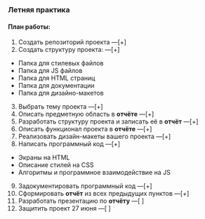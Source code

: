 ### Летняя практика
#### План работы:

1. Создать репозиторий проекта —[+]
2. Создать структуру проекта: —[+]
* Папка для стилевых файлов
* Папка для JS файлов
* Папка для HTML страниц
* Папка для документации
* Папка для дизайно-макетов
3. Выбрать тему проекта —[+]
4. Описать предметную область в **отчёте** —[+]
5. Разработать структуру проекта и записать её в **отчёт** —[+]
6. Описать функционал проекта в **отчёте** —[+]
7. Реализовать дизайн-макеты вашего проекта —[+]
8. Написать программный код —[+]
* Экраны на HTML
* Описание стилей на CSS
* Алгоритмы и программное взаимодействие на JS
9. Задокументировать программный код —[+]
10. Сформировать **отчёт** из всех предыдущих пунктов —[+]
11. Разработать презентацию по **отчёту** —[ ]
12. Защитить проект 27 июня —[ ]
